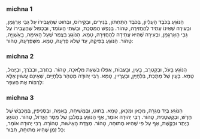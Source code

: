 
### michna 1
הַנּוֹגֵעַ בַּכֹּבֶד הָעֶלְיוֹן, בַּכֹּבֶד הַתַּחְתּוֹן, בַּנִּירִים, וּבַקֵּירוֹס, וּבְחוּט שֶׁהֶעֱבִירוֹ עַל גַּבֵּי אַרְגָּמָן, וּבְעִירָה שֶׁאֵינוֹ עָתִיד לְהַחֲזִירָהּ, טָהוֹר. בְּנֶפֶשׁ הַמַּסֶּכֶת, וּבַשְּׁתִי הָעוֹמֵד, וּבְכָפוּל שֶׁהֶעֱבִירוֹ עַל גַּבֵּי הָאַרְגָּמָן, וּבְעִירָה שֶׁהִיא עֲתִידָה לְהַחֲזִירָהּ, טָמֵא. הַנּוֹגֵעַ בַּצֶּמֶר שֶׁעַל הָאִימָּה, בָּאַשְׁוָיָה, טָהוֹר. הַנּוֹגֵעַ בַּפִּיקָה, עַד שֶׁלֹּא פֵרְעָהּ, טָמֵא. מִשֶּׁפֵּרְעָהּ, טָהוֹר:

### michna 2
הַנּוֹגֵעַ בָּעֹל, וּבַקַּטְרָב, בָּעַיִן, וּבָעֲבוֹת, אֲפִלּוּ בִשְׁעַת מְלָאכָה, טָהוֹר. בַּחֶרֶב, וּבַבֹּרֶךְ, וּבַיָּצוּל, טָמֵא. בָּעַיִן שֶׁל מַתֶּכֶת, בַּלְּחָיַיִן, וּבָעֲרָיִין, טָמֵא. רַבִּי יְהוּדָה מְטַהֵר בַּלְּחָיַיִם, שֶׁאֵינָם עֲשׂוּיִן אֶלָּא לְרַבּוֹת אֶת הֶעָפָר:

### michna 3
הַנּוֹגֵעַ בְּיַד מְגֵרָה, מִכָּאן וּמִכָּאן, טָמֵא. בַּחוּט, וּבַמְּשִׁיחָה, בָּאַמָּה, וּבַסְּנִיפִין, בַּמַּכְבֵּשׁ שֶׁל חָרָשׁ, וּבַקַּשְׁטָנִית, טָהוֹר. רַבִּי יְהוּדָה אוֹמֵר, אַף הַנּוֹגֵעַ בַּמַּלְבֵּן שֶׁל מַסָּר הַגָּדוֹל, טָהוֹר. הַנּוֹגֵעַ בַּיֶּתֶר וּבַקֶּשֶׁת, אַף עַל פִּי שֶׁהִיא מְתוּחָה, טָהוֹר. מְצֻדַּת הָאֵישׁוּת, טְהוֹרָה. רַבִּי יְהוּדָה אוֹמֵר, כָּל זְמַן שֶׁהִיא מְתוּחָה, חִבּוּר:
